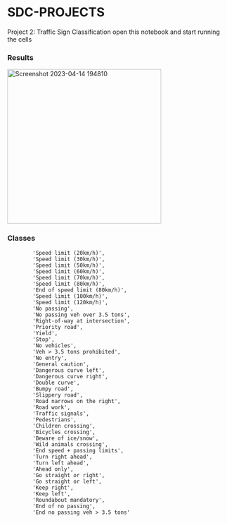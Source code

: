 # SDC-PROJECTS
Project 2: Traffic Sign Classification
open this notebook and start running the cells

### Results


<img width="350" alt="Screenshot 2023-04-14 194810" src="https://user-images.githubusercontent.com/92617405/232070485-43d59230-7c59-4c90-b872-45680d13962b.png">

### Classes

            'Speed limit (20km/h)',
            'Speed limit (30km/h)', 
            'Speed limit (50km/h)', 
            'Speed limit (60km/h)', 
            'Speed limit (70km/h)', 
            'Speed limit (80km/h)', 
            'End of speed limit (80km/h)', 
            'Speed limit (100km/h)', 
            'Speed limit (120km/h)', 
            'No passing', 
            'No passing veh over 3.5 tons', 
            'Right-of-way at intersection', 
            'Priority road', 
            'Yield', 
            'Stop', 
            'No vehicles', 
            'Veh > 3.5 tons prohibited', 
            'No entry', 
            'General caution', 
            'Dangerous curve left', 
            'Dangerous curve right', 
            'Double curve', 
            'Bumpy road', 
            'Slippery road', 
            'Road narrows on the right', 
            'Road work', 
            'Traffic signals', 
            'Pedestrians', 
            'Children crossing', 
            'Bicycles crossing', 
            'Beware of ice/snow',
            'Wild animals crossing', 
            'End speed + passing limits', 
            'Turn right ahead', 
            'Turn left ahead', 
            'Ahead only', 
            'Go straight or right', 
            'Go straight or left', 
            'Keep right', 
            'Keep left', 
            'Roundabout mandatory', 
            'End of no passing', 
            'End no passing veh > 3.5 tons' 
